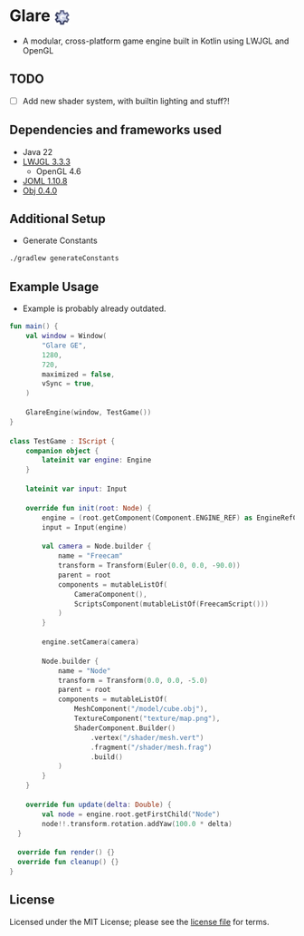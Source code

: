 # Glare <img src="https://github.com/johron/glare/blob/5e0db155deab2ded24daa0f748a93f4f33fc8a7d/src/main/resources/me/johanrong/glare/icon/glare_1024.png" alt="icon" width="28" height="28" style="vertical-align:middle;">
- A modular, cross-platform game engine built in Kotlin using LWJGL and OpenGL

## TODO
- [ ] Add new shader system, with builtin lighting and stuff?!

## Dependencies and frameworks used
- Java 22
- [LWJGL 3.3.3](https://www.lwjgl.org/)
    - OpenGL 4.6
- [JOML 1.10.8](https://github.com/JOML-CI/JOML)
- [Obj 0.4.0](https://github.com/javagl/Obj)

## Additional Setup
- Generate Constants
```bash
./gradlew generateConstants
```

## Example Usage
- Example is probably already outdated. 
```kotlin
fun main() {
    val window = Window(
        "Glare GE",
        1280,
        720,
        maximized = false,
        vSync = true,
    )

    GlareEngine(window, TestGame())
}

class TestGame : IScript {
    companion object {
        lateinit var engine: Engine
    }

    lateinit var input: Input

    override fun init(root: Node) {
        engine = (root.getComponent(Component.ENGINE_REF) as EngineRefComponent).getEngine()
        input = Input(engine)

        val camera = Node.builder {
            name = "Freecam"
            transform = Transform(Euler(0.0, 0.0, -90.0))
            parent = root
            components = mutableListOf(
                CameraComponent(),
                ScriptsComponent(mutableListOf(FreecamScript()))
            )
        }

        engine.setCamera(camera)

        Node.builder {
            name = "Node"
            transform = Transform(0.0, 0.0, -5.0)
            parent = root
            components = mutableListOf(
                MeshComponent("/model/cube.obj"),
                TextureComponent("texture/map.png"),
                ShaderComponent.Builder()
                    .vertex("/shader/mesh.vert")
                    .fragment("/shader/mesh.frag")
                    .build()
            )
        }
    }

    override fun update(delta: Double) {
        val node = engine.root.getFirstChild("Node")
        node!!.transform.rotation.addYaw(100.0 * delta)
  }

  override fun render() {}
  override fun cleanup() {}
}
```

## License
Licensed under the MIT License; please see the [license file](LICENSE) for terms.
